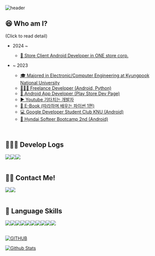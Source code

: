 ![header](https://capsule-render.vercel.app/api?type=waving&color=auto&height=300&section=header&text=Glacier%20Han&fontSize=90&animation=fadeIn&fontAlignY=38&desc=Welcome%20to%20visit%20byeongha's%20space!&descAlignY=51&descAlign=62)

## 😆 Who am I?
(Click to read detail)
- 2024 ~
  - [🏢 Store Client Android Developer in ONE store corp.](https://www.onestorecorp.com/)<br>

- ~ 2023
    - [🎓 Majored in Electronic/Computer Engineering at Kyungpook National University](https://see.knu.ac.kr/)<br>
    - [🧑🏻‍💻 Freelance Developer (Android, Python)](https://kmong.com/)<br>
    - [📱 Android App Developer (Play Store Dev Page)](https://play.google.com/store/apps/dev?id=6544621968779634318&hl=ko)<br>
    - [▶️ Youtube 기타치는 개발자](https://www.youtube.com/channel/UCURgvuyeuozBBEecR1ROZkw)<br>
    - [📗 E-Book (따라하며 배우는 파이썬 1편)](https://kmong.com/self-marketing/355326/cD46tc81vo)<br>
    - [💻 Google Developer Student Club KNU (Android)](https://github.com/GDSC-KNU)<br>
    - [🚗 Hyndai Softeer Bootcamp 2nd (Android)](https://www.softeerbootcamp.com/)<br>

<br>

## 🧑🏻‍💻 Develop Logs
<div style="display:flex; flex-direction:row;">
    <a href="https://www.instagram.com/develop__er/">
        <img src="https://img.shields.io/badge/Instagram-E4405F?style=for-the-badge&logo=Instagram&logoColor=white"> 
    </a>
    <a href="https://h-glacier.tistory.com/">
        <img src="https://img.shields.io/badge/Tistory-648F32?style=for-the-badge&logo=Tistory&logoColor=white"> 
    </a>
    <a href="https://play.google.com/store/apps/dev?id=6544621968779634318&hl=ko">
        <img src="https://img.shields.io/badge/PlayStore-448AFF?style=for-the-badge&logo=googleplay&logoColor=white"> 
    </a>
  </div><br>

  ## 👊🏻 Contact Me!
<div style="display:flex; flex-direction:row;">
   <a href="mailto:dlwlgh1254@gmail.com">
        <img src="https://img.shields.io/badge/hbh6449@gmail.com-EA4335?style=for-the-badge&logo=Gmail&logoColor=white"> 
    </a>
    <a href="https://www.instagram.com/develop__er/">
        <img src="https://img.shields.io/badge/dm_to_me-E4405F?style=for-the-badge&logo=DM&logoColor=white"> 
    </a>
</div><br>
    
## 🔨 Language Skills
<div style="display:flex; flex-direction:row;">
<img src="https://img.shields.io/badge/Android-3DDC84?style=flat-square&logo=android&logoColor=white"/>
<img src="https://img.shields.io/badge/Kotlin-648F32?style=flat-square&logo=kotlin&logoColor=white"/>
<img src="https://img.shields.io/badge/Java-FF4444?style=flat-square&logo=Java&logoColor=white"/>
<img src="https://img.shields.io/badge/Python-3776AB?style=flat-square&logo=Python&logoColor=white"/>
<img src="https://img.shields.io/badge/C++-00599C?style=flat-square&logo=C%2B%2B&logoColor=white"/>
<br>  
<img src="https://img.shields.io/badge/Firebase-FFCA28?style=flat-square&logo=firebase&logoColor=black"/>
<img src="https://img.shields.io/badge/GitHub-181717?style=flat-square&logo=GitHub&logoColor=white"/>
<img src="https://img.shields.io/badge/Linux-FCC624?style=flat-square&logo=linux&logoColor=black"/>
<img src="https://img.shields.io/badge/Flutter-02569B?style=flat-square&logo=flutter&logoColor=white"/>
<img src="https://img.shields.io/badge/Selenium-43B02A?style=flat-square&logo=Selenium&logoColor=white"/>

</div><br>
  
[![GITHUB](https://hits.seeyoufarm.com/api/count/incr/badge.svg?url=https%3A%2F%2Fgithub.com%2Fglacier-han&count_bg=%648F32&title_bg=%648F32FF&icon=github.svg&icon_color=%23FFFFFF&title=GITHUB&edge_flat=false)](https://github.com/glacier-han)

[![Github Stats](https://github-readme-stats.vercel.app/api?username=glacier-han&theme=nord&hide_border=true&count_private=true)](https://github.com/Glacier-Han)

 
<br>

</div>

 
